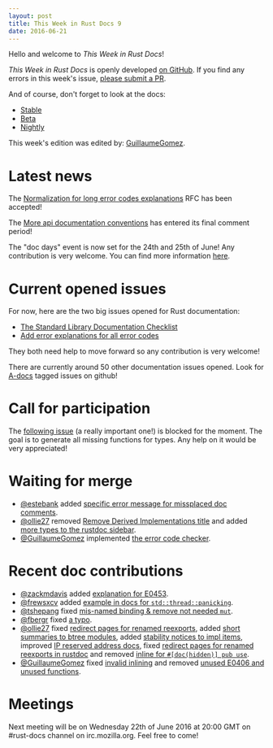 ```yaml
---
layout: post
title: This Week in Rust Docs 9
date: 2016-06-21
---
```


Hello and welcome to *This Week in Rust Docs*!

*This Week in Rust Docs* is openly developed [on GitHub](https://github.com/GuillaumeGomez/this-week-in-rust-docs).
If you find any errors in this week's issue, [please submit a PR](https://github.com/GuillaumeGomez/this-week-in-rust-docs/pulls).

And of course, don't forget to look at the docs:

* [Stable](https://doc.rust-lang.org/)
* [Beta](http://doc.rust-lang.org/beta/)
* [Nightly](http://doc.rust-lang.org/nightly/)

This week's edition was edited by: [GuillaumeGomez](https://github.com/GuillaumeGomez).

# Latest news

The [Normalization for long error codes explanations](https://github.com/rust-lang/rfcs/pull/1567) RFC has been accepted!

The [More api documentation conventions](https://github.com/rust-lang/rfcs/pull/1574) has entered its final comment period!

The "doc days" event is now set for the 24th and 25th of June! Any contribution is very welcome. You can find more information [here](https://facility9.com/2016/06/announcing-rust-doc-days/).

# Current opened issues

For now, here are the two big issues opened for Rust documentation:

 * [The Standard Library Documentation Checklist](https://github.com/rust-lang/rust/issues/29329)
 * [Add error explanations for all error codes](https://github.com/rust-lang/rust/issues/32777)

They both need help to move forward so any contribution is very welcome!

There are currently around 50 other documentation issues opened. Look for [A-docs](https://github.com/rust-lang/rust/issues?q=is%3Aopen+is%3Aissue+label%3AA-docs) tagged issues on github!

# Call for participation

The [following issue](https://github.com/rust-lang/rust/issues/33772) (a really important one!) is blocked for the moment. The goal is to generate all missing functions for types. Any help on it would be very appreciated!

# Waiting for merge

* [@estebank](https://github.com/estebank) added [specific error message for missplaced doc comments](https://github.com/rust-lang/rust/pull/33922).
* [@ollie27](https://github.com/ollie27) removed [Remove Derived Implementations title](https://github.com/rust-lang/rust/pull/34105) and added [more types to the rustdoc sidebar](https://github.com/rust-lang/rust/pull/34372).
* [@GuillaumeGomez](https://github.com/GuillaumeGomez) implemented [the error code checker](https://github.com/rust-lang/rust/pull/34186).

# Recent doc contributions

* [@zackmdavis](https://github.com/zackmdavis) added [explanation for E0453](https://github.com/rust-lang/rust/pull/34242).
* [@frewsxcv](https://github.com/frewsxcv) added [example in docs for `std::thread::panicking`](https://github.com/rust-lang/rust/pull/34313).
* [@tshepang](https://github.com/tshepang) fixed [mis-named binding & remove not needed `mut`](https://github.com/rust-lang/rust/pull/34314).
* [@fbergr](https://github.com/fbergr) fixed [a typo](https://github.com/rust-lang/rust/pull/34259).
* [@ollie27](https://github.com/ollie27) fixed [redirect pages for renamed reexports](https://github.com/rust-lang/rust/pull/34245), added [short summaries to btree modules](https://github.com/rust-lang/rust/pull/34335), added [stability notices to impl items](https://github.com/rust-lang/rust/pull/34292), improved [IP reserved address docs](https://github.com/rust-lang/rust/pull/34263), fixed [redirect pages for renamed reexports in rustdoc](https://github.com/rust-lang/rust/pull/34245) and removed [inline for `#[doc(hidden)] pub use`](https://github.com/rust-lang/rust/pull/34232).
* [@GuillaumeGomez](https://github.com/GuillaumeGomez) fixed [invalid inlining](https://github.com/rust-lang/rust/pull/34234) and removed [unused E0406 and unused functions](https://github.com/rust-lang/rust/pull/34342).

# Meetings

Next meeting will be on Wednesday 22th of June 2016 at 20:00 GMT on #rust-docs channel on irc.mozilla.org. Feel free to come!
